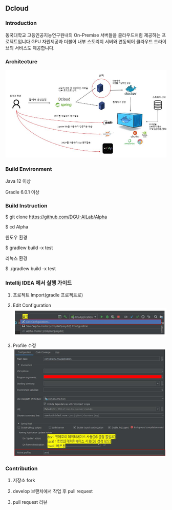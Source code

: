 ## Dcloud

### Introduction

동국대학교 고등인공지능연구원내의 On-Premise 서버들을 클라우드처럼 제공하는 프로젝트입니다
GPU 자원제공과 더불어 내부 스토리지 서버와 연동되어 클라우드 드라이브의 서비스도 제공합니다.

### Architecture
![Architecture Diagram](./assets/architecture.JPG)

### Build Environment
Java 12 이상

Gradle 6.0.1 이상


### Build Instruction
$ git clone https://github.com/DGU-AILab/Alpha

$ cd Alpha

윈도우 환경

$ gradlew build -x test

리눅스 환경  

$ ./gradlew build -x test

### Intellij IDEA 에서 실행 가이드

1. 프로젝트 Import(gradle 프로젝트로)

2. Edit Configuration
![editConfig](./assets/editconfig.JPG)

3. Profile 수정
![profile_apply](./assets/profile_apply.JPG)

### Contribution

1. 저장소 fork

2. develop 브랜치에서 작업 후 pull request

3. pull request 리뷰

